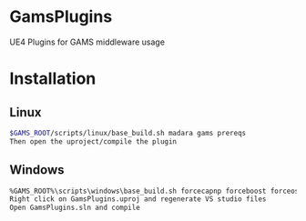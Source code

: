 # GamsPlugins
UE4 Plugins for GAMS middleware usage

# Installation

## Linux

```bash
$GAMS_ROOT/scripts/linux/base_build.sh madara gams prereqs
Then open the uproject/compile the plugin
```

## Windows

```bash
%GAMS_ROOT%\scripts\windows\base_build.sh forcecapnp forceboost forceosc madara gams
Right click on GamsPlugins.uproj and regenerate VS studio files
Open GamsPlugins.sln and compile
```
